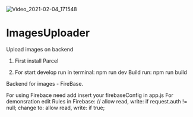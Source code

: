 ![Video_2021-02-04_171548](https://user-images.githubusercontent.com/17275281/106914107-5bf5c000-670d-11eb-9e3c-a5414a2f2356.gif)

# ImagesUploader
 Upload images on backend

 1. First install Parcel

 2. For start develop run in terminal: npm run dev
 Build run: npm run build


 Backend for images - FireBase.

 For using Firebace need add insert your firebaseConfig in app.js
 For demonsration edit Rules in Firebase: 
 // allow read, write: if request.auth != null; 
 change to: allow read, write: if true;

 
